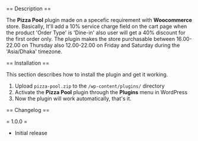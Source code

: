 == Description ==

The **Pizza Pool** plugin made on a specefic requirement with **Woocommerce** store. Basically, It'll add a 10% service charge field on the cart page when the product 'Order Type' is 'Dine-in' also user will get a 40% discount for the first order only. The plugin makes the store purchasable between 16.00-22.00 on Thursday also 12.00-22.00 on Friday and Saturday during the 'Asia/Dhaka' timezone.

== Installation ==

This section describes how to install the plugin and get it working.

1. Upload `pizza-pool.zip` to the `/wp-content/plugins/` directory
2. Activate the **Pizza Pool** plugin through the **Plugins** menu in WordPress
3. Now the plugin will work automatically, that's it.


== Changelog ==

= 1.0.0 =
* Initial release